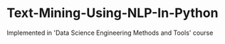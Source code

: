 # Text-Mining-Using-NLP-In-Python
Implemented in 'Data Science Engineering Methods and Tools' course
